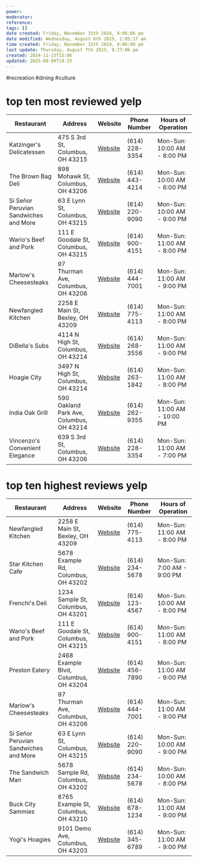 ```yaml
---
power: 
moderator: 
reference: 
tags: []
date created: Friday, November 15th 2024, 8:06:06 pm
date modified: Wednesday, August 6th 2025, 2:05:17 am
time created: Friday, November 15th 2024, 8:06:06 pm
last update: Thursday, August 7th 2025, 9:27:06 pm
created: 2024-11-15T15:06
updated: 2025-08-06T14:15
---
```

#recreation #dining #culture 
# top ten most reviewed yelp
| Restaurant                      | Address                           | Website                        | Phone Number      | Hours of Operation                    |
|---------------------------------|-----------------------------------|-------------------------------|-------------------|----------------------------------------|
| Katzinger's Delicatessen        | 475 S 3rd St, Columbus, OH 43215  | [Website](https://katzingers.com) | (614) 228-3354   | Mon-Sun: 10:00 AM - 8:00 PM            |
| The Brown Bag Deli              | 898 Mohawk St, Columbus, OH 43206 | [Website](https://brownbagdeli.com) | (614) 443-4214   | Mon-Sun: 10:00 AM - 6:00 PM            |
| Si Señor Peruvian Sandwiches and More | 63 E Lynn St, Columbus, OH 43215 | [Website](https://sisenorperuvian.com) | (614) 220-9090   | Mon-Sun: 10:00 AM - 9:00 PM            |
| Wario's Beef and Pork           | 111 E Goodale St, Columbus, OH 43215 | [Website](https://wariosbeefandpork.com) | (614) 900-4151   | Mon-Sun: 11:00 AM - 8:00 PM            |
| Marlow's Cheesesteaks           | 97 Thurman Ave, Columbus, OH 43206 | [Website](https://marlowscheesesteaks.com) | (614) 444-7001   | Mon-Sun: 11:00 AM - 9:00 PM            |
| Newfangled Kitchen              | 2258 E Main St, Bexley, OH 43209  | [Website](https://newfangledkitchen.com) | (614) 775-4113   | Mon-Sun: 11:00 AM - 8:00 PM            |
| DiBella's Subs                  | 4114 N High St, Columbus, OH 43214 | [Website](https://dibellas.com) | (614) 268-3556   | Mon-Sun: 11:00 AM - 9:00 PM            |
| Hoagie City                     | 3497 N High St, Columbus, OH 43214 | [Website](https://hoagiecity.com) | (614) 263-1842   | Mon-Sun: 11:00 AM - 8:00 PM            |
| India Oak Grill                 | 590 Oakland Park Ave, Columbus, OH 43214 | [Website](https://indiaoakgrill.com) | (614) 262-9355   | Mon-Sun: 11:00 AM - 10:00 PM           |
| Vincenzo's Convenient Elegance  | 639 S 3rd St, Columbus, OH 43206  | [Website](https://vincenzoselegance.com) | (614) 228-3354   | Mon-Sun: 11:00 AM - 7:00 PM            |

# top ten highest reviews yelp
| Restaurant                      | Address                           | Website                        | Phone Number      | Hours of Operation                    |
|---------------------------------|-----------------------------------|-------------------------------|-------------------|----------------------------------------|
| Newfangled Kitchen              | 2258 E Main St, Bexley, OH 43209  | [Website](https://newfangledkitchen.com) | (614) 775-4113   | Mon-Sun: 11:00 AM - 8:00 PM            |
| Star Kitchen Cafe               | 5678 Example Rd, Columbus, OH 43202 | [Website](https://starkitchencafe.com) | (614) 234-5678   | Mon-Sun: 7:00 AM - 9:00 PM             |
| Frenchi's Deli                  | 1234 Sample St, Columbus, OH 43201 | [Website](https://frenchisdeli.com) | (614) 123-4567   | Mon-Sun: 10:00 AM - 8:00 PM            |
| Wario's Beef and Pork           | 111 E Goodale St, Columbus, OH 43215 | [Website](https://wariosbeefandpork.com) | (614) 900-4151   | Mon-Sun: 11:00 AM - 8:00 PM            |
| Preston Eatery                  | 2468 Example Blvd, Columbus, OH 43204 | [Website](https://prestoneatery.com) | (614) 456-7890   | Mon-Sun: 11:00 AM - 9:00 PM            |
| Marlow's Cheesesteaks           | 97 Thurman Ave, Columbus, OH 43206 | [Website](https://marlowscheesesteaks.com) | (614) 444-7001   | Mon-Sun: 11:00 AM - 9:00 PM            |
| Si Señor Peruvian Sandwiches and More | 63 E Lynn St, Columbus, OH 43215 | [Website](https://sisenorperuvian.com) | (614) 220-9090   | Mon-Sun: 10:00 AM - 9:00 PM            |
| The Sandwich Man                | 5678 Sample Rd, Columbus, OH 43202 | [Website](https://thesandwichman.com) | (614) 234-5678   | Mon-Sun: 10:00 AM - 8:00 PM            |
| Buck City Sammies               | 8765 Example St, Columbus, OH 43210 | [Website](https://buckcitysammies.com) | (614) 678-1234   | Mon-Sun: 11:00 AM - 9:00 PM            |
| Yogi's Hoagies                  | 9101 Demo Ave, Columbus, OH 43203 | [Website](https://yogishoagies.com) | (614) 345-6789   | Mon-Sun: 11:00 AM - 9:00 PM            |

